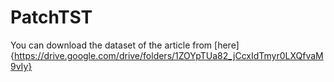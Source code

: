 # PatchTST

You can download the dataset of the article from [here]{https://drive.google.com/drive/folders/1ZOYpTUa82_jCcxIdTmyr0LXQfvaM9vIy}
